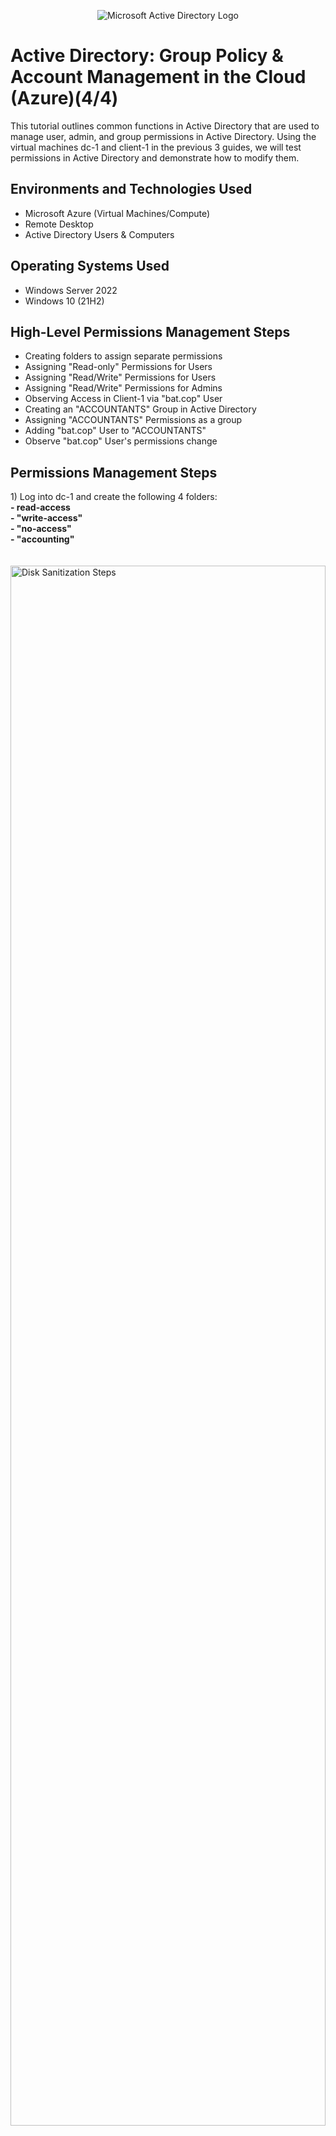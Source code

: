 <p align="center">
<img src="https://i.imgur.com/pU5A58S.png" alt="Microsoft Active Directory Logo"/>
</p>

<h1>Active Directory: Group Policy & Account Management in the Cloud (Azure)(4/4)</h1>
This tutorial outlines common functions in Active Directory that are used to manage user, admin, and group permissions in Active Directory.  Using the virtual machines dc-1 and client-1 in the previous 3 guides, we will test permissions in Active Directory and demonstrate how to modify them.<br />


<h2>Environments and Technologies Used</h2>

- Microsoft Azure (Virtual Machines/Compute)
- Remote Desktop
- Active Directory Users & Computers

<h2>Operating Systems Used </h2>

- Windows Server 2022
- Windows 10 (21H2)
  
<h2>High-Level Permissions Management Steps</h2>

- Creating folders to assign separate permissions
- Assigning "Read-only" Permissions for Users
- Assigning "Read/Write" Permissions for Users
- Assigning "Read/Write" Permissions for Admins
- Observing Access in Client-1 via "bat.cop" User
- Creating an "ACCOUNTANTS" Group in Active Directory
- Assigning "ACCOUNTANTS" Permissions as a group
- Adding "bat.cop" User to "ACCOUNTANTS"
- Observe "bat.cop" User's permissions change


<h2>Permissions Management Steps</h2>

<p>
1) Log into dc-1 and create the following 4 folders: <br />
  <strong>- read-access <br />
  - "write-access" <br />
  - "no-access" <br />
  - "accounting"</strong> <br />
  <br />
  <br />
<img src="https://i.imgur.com/8N9IybO.png" height="80%" width="100%" alt="Disk Sanitization Steps"/><br />
</p>
<br />
<br />
<br />

<p>
2) To begin allocating permissions, navigate to: <strong>[Right-Click] read-access > Properties > Sharing > Share</strong>.<br />
  <br />
<img src="https://i.imgur.com/ChfzJYQ.png" height="60%" width="40%" alt="Disk Sanitization Steps"/><br />
<img src="https://i.imgur.com/k0USdbk.png" height="60%" width="40%" alt="Disk Sanitization Steps"/><br />
<img src="https://i.imgur.com/Z6WpZu0.png" height="60%" width="40%" alt="Disk Sanitization Steps"/><br />
</p>
<br />
<br />
<br />
<br />

<p>
3) If <strong>"Read"</strong> permissions were allocated successfully, in <strong>Client-1</strong> (our test user), we should have access to the <strong>"read-access"</strong> folder.<br />
  <br />
<img src="https://i.imgur.com/svaH8NV.png" height="60%" width="40%" alt="Disk Sanitization Steps"/><br />
</p>
<br />
<br />
<br />
<br />

<p>
4) Once here, add <strong>"Domain Users"</strong> and give them <strong>"Read/Write"</strong> permissions by clicking on the dropdown as seen below.<br />
  <br />
<img src="https://i.imgur.com/a1bWXJU.png" height="60%" width="60%" alt="Disk Sanitization Steps"/> <br />
<img src="https://i.imgur.com/FAALtXa.png" height="60%" width="60%" alt="Disk Sanitization Steps"/> <br />
</p>
<br />
<br />
<br />
<br />


<p>
5) If <strong>"Read/Write"</strong> permissions were allocated successfully, in <strong>Client-1</strong> (our test user), we should have access to the <strong>"write-access"</strong> folder. <br />
  <br />
<img src="https://i.imgur.com/MWphZa7.png" height="80%" width="100%" alt="Disk Sanitization Steps"/> <br />
  
</p>
<br />
<br />
<br />
<br />

<p>
6) Open the command prompt as an administrator, and type <strong>"gpupdate /force"</strong>.  As you can see, the updates should complete successfully.<br />
  <br />
<img src="https://i.imgur.com/nyNmjWe.png" height="60%" width="100%" alt="Disk Sanitization Steps"/> <br />
<img src="https://i.imgur.com/SQWk3VC.png" height="60%" width="100%" alt="Disk Sanitization Steps"/> <br />

  
</p>
<br />
<br />
<br />
<br />

<p>
7) If <strong>"Read/Write"</strong> permissions were allocated successfully to only admins, in <strong>Client-1</strong> (our test user), we should NOT have access to the <strong>"no-access"</strong> folder, since we are logged onto Client-1 as a user and not an admin. <br />
  <br />
<img src="https://i.imgur.com/orEfnz4.png" height="60%" width="100%" alt="Disk Sanitization Steps"/> <br />
</p>
<br />
<br />
<br />
<br />

<p>
8) Now, we will create a new <strong>"ACCOUNTANTS"</strong> group in dc-1 to assign permissions to the <strong>"accounting"</strong> folder. Navigate to <strong>Active Directory Users & Computers > [Right Click] mydomain.com > New > Organizational Unit</strong>. Name the new Organizational Unit <strong>"_GROUPS"</strong>, this is where the <strong>"ACCOUNTANTS"</strong> group will be located. <br />
  <br />
<img src="https://i.imgur.com/Lya01lw.png" height="80%" width="100%" alt="Disk Sanitization Steps"/><br />
</p>
<br />
<br />
<br />
<br />



<p>
9) Next, navigate to: <strong>Active Directory Users & Computers > mydomain.com > [Right Click] Groups > New > Group. Name the group "ACCOUNTANTS"</strong>.<br />
  <br />
  <br />
<img src="https://i.imgur.com/J1gt5Py.png" height="80%" width="100%" alt="Disk Sanitization Steps"/> <br />
<img src="https://i.imgur.com/CmrZU2y.png" height="80%" width="60%" alt="Disk Sanitization Steps"/> <br /> 
</p>
<br />
<br />
<br />
<br />


<p>
10) Next, navigate to the <strong>"accounting"</strong> folder we created in dc-1 and select <strong>Properties</strong>.  Give <Strong>"Read/Write"</Strong> permissions to the <Strong>"ACCOUNTANTS"</Strong> group as shown below.<br />.
  <br />
<img src="https://i.imgur.com/U1mxqJE.png" height="80%" width="100%" alt="Disk Sanitization Steps"/> <br />
<img src="https://i.imgur.com/aa0o4bP.png" height="60%" width="60%" alt="Disk Sanitization Steps"/> <br />
</p>
<br />
<br />
<br />
<br />


<p>
11) If <strong>"Read/Write"</strong> permissions were allocated successfully to only <strong>"ACCOUNTANTS"</strong>, in <Strong>Client-1</Strong> (our test user), we should NOT have access to the <strong>"accounting"</strong> folder, since we are logged onto Client-1 as a user which has NOT been added to the <strong>"ACCOUNTANTS"</strong> group in Active Directory. <br />
  <br />
<img src="https://i.imgur.com/jqn4kX2.png" height="80%" width="100%" alt="Disk Sanitization Steps"/><br />
</p>
<br />
<br />
<br />

<p>
12) To add our test user <strong>"bat.cop"</strong> to the <strong>"_USERS"</strong> group, navigate to <strong>Active Directory Users and Computers > mydomain.com > _GROUPS > [Double Click] ACCOUNTANTS</strong>.  Then, select <strong>"Add"</strong> and add <strong>"bat.cop"</strong> as a user, giving them <strong>ACCOUNTANTS</strong> group permissions. <br />
  <br />
<img src="https://i.imgur.com/gSvLELe.png" height="80%" width="100%" alt="Disk Sanitization Steps"/><br />
<img src="https://i.imgur.com/O6PjBn4.png" height="60%" width="40%" alt="Disk Sanitization Steps"/> <br />
</p>
<br />
<br />
<br />
<br />



<p>
13) As seen below, in the event viewer, you can see all logon attempts and make security decisions based on them.  Here, we see all login attempts by <strong>bat.cop</strong> and can see where access was restored in the lab environment.</strong><br />
  <br />
<img src="https://i.imgur.com/rVMANvx.png" height="60%" width="80%" alt="Disk Sanitization Steps"/> <br />
  
</p>
<br />
<br />
<br />
<br />

14) Log into <strong>dc-1</strong> as an administrator, navigate to the search bar, and type <strong>"run"</strong>. Then, type <strong>"gpmc.msc"</strong>. <br />
  <br />
<img src="https://i.imgur.com/qnmxkSn.png" height="40%" width="60%" alt="Disk Sanitization Steps"/><br />
</p>
<br />
<br />
<br />
